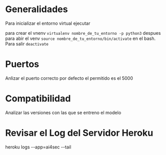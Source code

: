 # Generalidades
Para inicializar el entorno virtual ejecutar

para crear el vnenv
`virtualenv nombre_de_tu_entorno -p python3`
despues para abir el venv `source nombre_de_tu_entorno/bin/activate` en el bash. Para salir 
`deactivate`

# Puertos
Anlizar el puerto correcto por defecto el permitido es el 5000

# Compatibilidad
Analizar las versiones con las que se entreno el modelo 

# Revisar el Log del Servidor Heroku
heroku logs --app=ai4sec --tail
